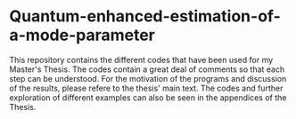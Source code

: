 # Quantum-enhanced-estimation-of-a-mode-parameter
This repository contains the different codes that have been used for my Master's Thesis.
The codes contain a great deal of comments so that each step can be understood. 
For the motivation of the programs and discussion of the results, please refere to the thesis' main text.
The codes and further exploration of different examples can also be seen in the appendices of the Thesis.
